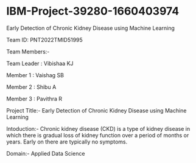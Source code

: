 # IBM-Project-39280-1660403974
Early Detection of Chronic Kidney Disease using Machine Learning

Team ID: PNT2022TMID51995

Team Members:-

Team Leader : Vibishaa KJ 

Member 1 : Vaishag SB

Member 2 : Shibu A

Member 3 : Pavithra R

Project Title:-
Early Detection of Chronic Kidney Disease using Machine Learning

Intoduction:-
Chronic kidney disease (CKD) is a type of kidney disease in which there is gradual loss of kidney function over a period of months or years. Early on there are typically no symptoms.

Domain:-
Applied Data Science
